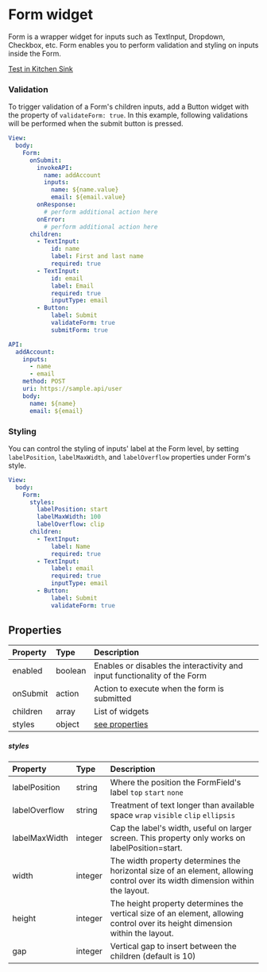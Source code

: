 # Form widget

Form is a wrapper widget for inputs such as TextInput, Dropdown, Checkbox, etc. Form enables you to perform validation and styling on inputs inside the Form.

[Test in Kitchen Sink](https://studio.ensembleui.com/app/e24402cb-75e2-404c-866c-29e6c3dd7992/screen/3107baf6-dfc3-42cd-b617-61c37b31f31e)

### Validation

To trigger validation of a Form's children inputs, add a Button widget with the property of `validateForm: true`. In this example, following validations will be performed when the submit button is pressed.

```yaml
View:
  body:
    Form:
      onSubmit:
        invokeAPI:
          name: addAccount
          inputs:
            name: ${name.value}
            email: ${email.value}
        onResponse:
          # perform additional action here
        onError:
          # perform additional action here
      children:
        - TextInput:
            id: name
            label: First and last name
            required: true
        - TextInput:
            id: email
            label: Email
            required: true
            inputType: email
        - Button:
            label: Submit
            validateForm: true
            submitForm: true

API:
  addAccount:
    inputs:
      - name
      - email
    method: POST
    uri: https://sample.api/user
    body:
      name: ${name}
      email: ${email}
```

### Styling

You can control the styling of inputs' label at the Form level, by setting `labelPosition`, `labelMaxWidth`, and `labelOverflow` properties under Form's style.

```yaml
View:
  body:
    Form:
      styles:
        labelPosition: start
        labelMaxWidth: 100
        labelOverflow: clip
      children:
        - TextInput:
            label: Name
            required: true
        - TextInput:
            label: email
            required: true
            inputType: email
        - Button:
            label: Submit
            validateForm: true
```

## Properties

| Property | Type    | Description                                                               |
| :------- | :------ | :------------------------------------------------------------------------ |
| enabled  | boolean | Enables or disables the interactivity and input functionality of the Form |
| onSubmit | action  | Action to execute when the form is submitted                              |
| children | array   | List of widgets                                                           |
| styles   | object  | [see properties](#styles)                                                 |

##### styles

| Property      | Type    | Description                                                                                                                   |
| :------------ | :------ | :---------------------------------------------------------------------------------------------------------------------------- |
| labelPosition | string  | Where the position the FormField's label `top` `start` `none`                                                                 |
| labelOverflow | string  | Treatment of text longer than available space `wrap` `visible` `clip` `ellipsis`                                              |
| labelMaxWidth | integer | Cap the label's width, useful on larger screen. This property only works on labelPosition=start.                              |
| width         | integer | The width property determines the horizontal size of an element, allowing control over its width dimension within the layout. |
| height        | integer | The height property determines the vertical size of an element, allowing control over its height dimension within the layout. |
| gap           | integer | Vertical gap to insert between the children (default is 10)                                                                   |
